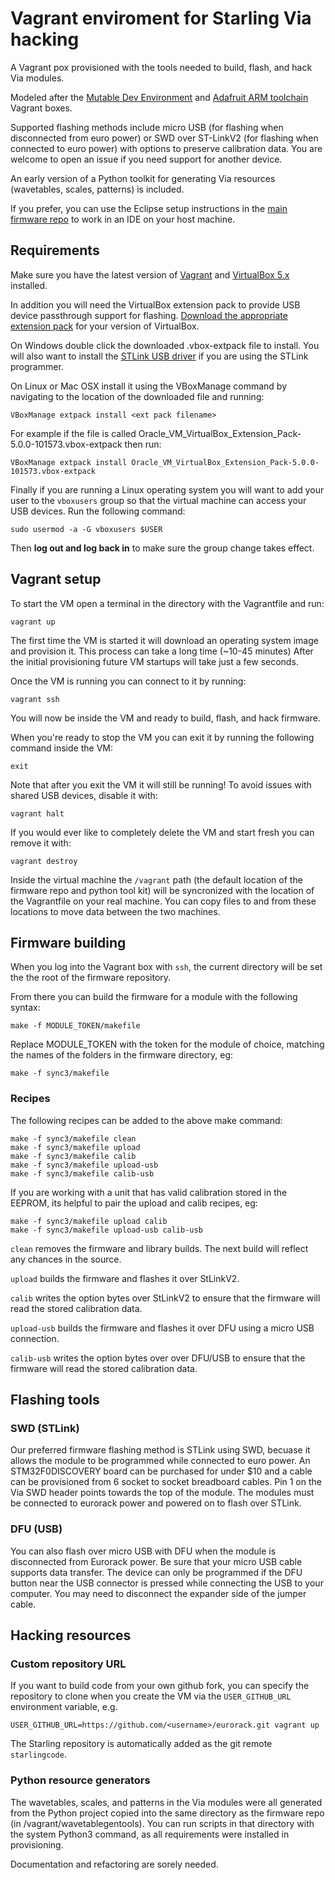 # Vagrant enviroment for Starling Via hacking
A Vagrant pox provisioned with the tools needed to build, flash, and hack Via modules. 

Modeled after the [Mutable Dev Environment](https://github.com/pichenettes/mutable-dev-environment) and [Adafruit ARM toolchain](https://github.com/adafruit/ARM-toolchain-vagrant) Vagrant boxes.

Supported flashing methods include micro USB (for flashing when disconnected from euro power) or SWD over ST-LinkV2 (for flashing when connected to euro power) with options to preserve calibration data. You are welcome to open an issue if you need support for another device.

An early version of a Python toolkit for generating Via resources (wavetables, scales, patterns) is included.

If you prefer, you can use the Eclipse setup instructions in the [main firmware repo](https://github.com/starlingcode/via_hardware_executables) to work in an IDE on your host machine.

## Requirements
Make sure you have the latest version of [Vagrant](https://www.vagrantup.com/downloads.html) and
[VirtualBox 5.x](https://www.virtualbox.org/wiki/Downloads) installed.

In addition you will need the VirtualBox extension pack to provide USB device passthrough support for flashing.  [Download the appropriate extension pack](https://www.virtualbox.org/wiki/Downloads) for your version of VirtualBox.  

On Windows double click the downloaded .vbox-extpack file to install.  You will also want to install the [STLink USB driver](http://www.st.com/web/en/catalog/tools/PF260219) if you are using the STLink programmer. 

On Linux or Mac OSX install it using the VBoxManage command by navigating to the location of the
downloaded file and running:

    VBoxManage extpack install <ext pack filename>

For example if the file is called Oracle_VM_VirtualBox_Extension_Pack-5.0.0-101573.vbox-extpack then run:

    VBoxManage extpack install Oracle_VM_VirtualBox_Extension_Pack-5.0.0-101573.vbox-extpack

Finally if you are running a Linux operating system you will want to add your user to the `vboxusers` group
so that the virtual machine can access your USB devices.  Run the following command:

    sudo usermod -a -G vboxusers $USER

Then **log out and log back in** to make sure the group change takes effect.

## Vagrant setup
To start the VM open a terminal in the directory with the Vagrantfile and run:

    vagrant up

The first time the VM is started it will download an operating system image and provision it. This process can take a long time (~10-45 minutes) After the initial provisioning future VM startups will take just a few seconds.

Once the VM is running you can connect to it by running:

    vagrant ssh

You will now be inside the VM and ready to build, flash, and hack firmware.

When you're ready to stop the VM you can exit it by running the following command inside the VM:

    exit

Note that after you exit the VM it will still be running! To avoid issues with shared USB devices, disable it with:

    vagrant halt

If you would ever like to completely delete the VM and start fresh you can remove it with:

    vagrant destroy

Inside the virtual machine the `/vagrant` path (the default location of the firmware repo and python tool kit) will be syncronized with the location of the Vagrantfile on your real machine.  You can copy files to and from these locations to move data between the two machines.

## Firmware building
When you log into the Vagrant box with ```ssh```, the current directory will be set the the root of the firmware repository.

From there you can build the firmware for a module with the following syntax:

    make -f MODULE_TOKEN/makefile

Replace MODULE_TOKEN with the token for the module of choice, matching the names of the folders in the firmware directory, eg:

    make -f sync3/makefile

### Recipes
The following recipes can be added to the above make command:

    make -f sync3/makefile clean
    make -f sync3/makefile upload
    make -f sync3/makefile calib
    make -f sync3/makefile upload-usb
    make -f sync3/makefile calib-usb

If you are working with a unit that has valid calibration stored in the EEPROM, its helpful to pair the upload and calib recipes, eg:

    make -f sync3/makefile upload calib 
    make -f sync3/makefile upload-usb calib-usb

```clean``` removes the firmware and library builds. The next build will reflect any chances in the source.

```upload``` builds the firmware and flashes it over StLinkV2.

```calib``` writes the option bytes over StLinkV2 to ensure that the firmware will read the stored calibration data.

```upload-usb``` builds the firmware and flashes it over DFU using a micro USB connection.

```calib-usb``` writes the option bytes over over DFU/USB to ensure that the firmware will read the stored calibration data.

## Flashing tools

### SWD (STLink)
Our preferred firmware flashing method is STLink using SWD, becuase it allows the module to be programmed while connected to euro power. An STM32F0DISCOVERY board can be purchased for under $10 and a cable can be provisioned from 6 socket to socket breadboard cables. Pin 1 on the Via SWD header points towards the top of the module. The modules must be connected to eurorack power and powered on to flash over STLink.

### DFU (USB)
You can also flash over micro USB with DFU when the module is disconnected from Eurorack power. Be sure that your micro USB cable supports data transfer. The device can only be programmed if the DFU button near the USB connector is pressed while connecting the USB to your computer. You may need to disconnect the expander side of the jumper cable.

## Hacking resources

### Custom repository URL
If you want to build code from your own github fork, you can specify the repository to clone when you create the VM via the `USER_GITHUB_URL` environment variable, e.g.

    USER_GITHUB_URL=https://github.com/<username>/eurorack.git vagrant up

The Starling repository is automatically added as the git remote `starlingcode`.

### Python resource generators
The wavetables, scales, and patterns in the Via modules were all generated from the Python project copied into the same directory as the firmware repo (in /vagrant/wavetablegentools). You can run scripts in that directory with the system Python3 command, as all requirements were installed in provisioning.

Documentation and refactoring are sorely needed.


